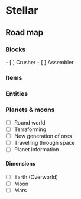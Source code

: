 <h1>Stellar</h1>

<h2>Road map</h2>
  <h3>Blocks</h3>
  - [ ] Crusher
  - [ ] Assembler
  
  <h3>Items</h3>
  
  <h3>Entities</h3>
  
  <h3>Planets & moons</h3>
  
  - [ ] Round world
  - [ ] Terraforming
  - [ ] New generation of ores
  - [ ] Travelling through space
  - [ ] Planet information 

  <h4>Dimensions</h4>
  
  - [ ] Earth (Overworld)
  - [ ] Moon
  - [ ] Mars
